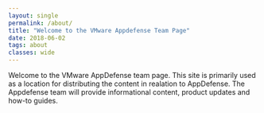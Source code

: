 ```yaml
---
layout: single
permalink: /about/
title: "Welcome to the VMware Appdefense Team Page"
date: 2018-06-02
tags: about
classes: wide
---
```


Welcome to the VMware AppDefense team page. This site is primarily used as a location for distributing the content in realation to AppDefense. The Appdefense team will provide informational content, product updates and how-to guides. 